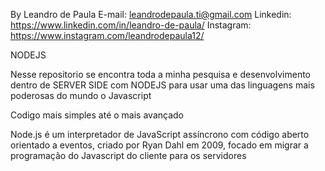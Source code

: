 By Leandro de Paula
E-mail: leandrodepaula.ti@gmail.com
Linkedin: https://www.linkedin.com/in/leandro-de-paula/
Instagram: https://www.instagram.com/leandrodepaula12/

NODEJS

Nesse repositorio se encontra toda a minha pesquisa e desenvolvimento dentro de SERVER SIDE com NODEJS para usar uma das linguagens mais poderosas do mundo o Javascript

Codigo mais simples até o mais avançado

Node.js é um interpretador de JavaScript assíncrono com código aberto orientado a eventos, criado por Ryan Dahl em 2009, focado em migrar a programação do Javascript do cliente para os servidores






